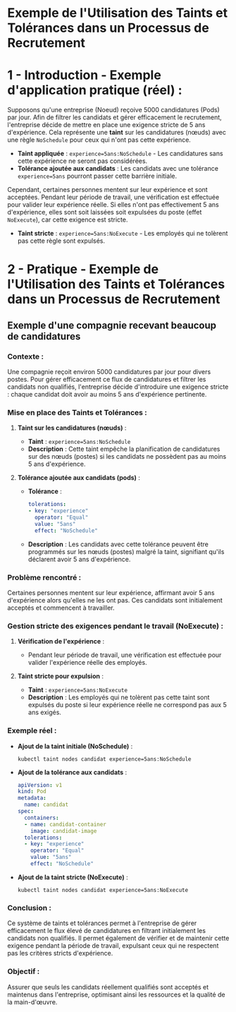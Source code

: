 #  Exemple de l'Utilisation des Taints et Tolérances dans un Processus de Recrutement

# 1 -  Introduction - Exemple d'application pratique (réel) :
Supposons qu'une entreprise (Noeud) reçoive 5000 candidatures (Pods) par jour. Afin de filtrer les candidats et gérer efficacement le recrutement, l'entreprise décide de mettre en place une exigence stricte de 5 ans d'expérience. Cela représente une **taint** sur les candidatures (nœuds) avec une règle `NoSchedule` pour ceux qui n'ont pas cette expérience.

- **Taint appliquée** : `experience=5ans:NoSchedule` - Les candidatures sans cette expérience ne seront pas considérées.
- **Tolérance ajoutée aux candidats** : Les candidats avec une tolérance `experience=5ans` pourront passer cette barrière initiale.

Cependant, certaines personnes mentent sur leur expérience et sont acceptées. Pendant leur période de travail, une vérification est effectuée pour valider leur expérience réelle. Si elles n'ont pas effectivement 5 ans d'expérience, elles sont soit laissées soit expulsées du poste (effet `NoExecute`), car cette exigence est stricte.

- **Taint stricte** : `experience=5ans:NoExecute` - Les employés qui ne tolèrent pas cette règle sont expulsés.


# 2 - Pratique - Exemple de l'Utilisation des Taints et Tolérances dans un Processus de Recrutement

## Exemple d'une compagnie recevant beaucoup de candidatures

### Contexte :
Une compagnie reçoit environ 5000 candidatures par jour pour divers postes. Pour gérer efficacement ce flux de candidatures et filtrer les candidats non qualifiés, l'entreprise décide d'introduire une exigence stricte : chaque candidat doit avoir au moins 5 ans d'expérience pertinente.

### Mise en place des Taints et Tolérances :

1. **Taint sur les candidatures (nœuds)** :
   - **Taint** : `experience=5ans:NoSchedule`
   - **Description** : Cette taint empêche la planification de candidatures sur des nœuds (postes) si les candidats ne possèdent pas au moins 5 ans d'expérience. 

2. **Tolérance ajoutée aux candidats (pods)** :
   - **Tolérance** :
     ```yaml
     tolerations:
     - key: "experience"
       operator: "Equal"
       value: "5ans"
       effect: "NoSchedule"
     ```
   - **Description** : Les candidats avec cette tolérance peuvent être programmés sur les nœuds (postes) malgré la taint, signifiant qu'ils déclarent avoir 5 ans d'expérience.

### Problème rencontré :
Certaines personnes mentent sur leur expérience, affirmant avoir 5 ans d'expérience alors qu'elles ne les ont pas. Ces candidats sont initialement acceptés et commencent à travailler.

### Gestion stricte des exigences pendant le travail (NoExecute) :

1. **Vérification de l'expérience** :
   - Pendant leur période de travail, une vérification est effectuée pour valider l'expérience réelle des employés.

2. **Taint stricte pour expulsion** :
   - **Taint** : `experience=5ans:NoExecute`
   - **Description** : Les employés qui ne tolèrent pas cette taint sont expulsés du poste si leur expérience réelle ne correspond pas aux 5 ans exigés.

### Exemple réel :
- **Ajout de la taint initiale (NoSchedule)** :
  ```shell
  kubectl taint nodes candidat experience=5ans:NoSchedule
  ```

- **Ajout de la tolérance aux candidats** :
  ```yaml
  apiVersion: v1
  kind: Pod
  metadata:
    name: candidat
  spec:
    containers:
    - name: candidat-container
      image: candidat-image
    tolerations:
    - key: "experience"
      operator: "Equal"
      value: "5ans"
      effect: "NoSchedule"
  ```

- **Ajout de la taint stricte (NoExecute)** :
  ```shell
  kubectl taint nodes candidat experience=5ans:NoExecute
  ```

### Conclusion :
Ce système de taints et tolérances permet à l'entreprise de gérer efficacement le flux élevé de candidatures en filtrant initialement les candidats non qualifiés. Il permet également de vérifier et de maintenir cette exigence pendant la période de travail, expulsant ceux qui ne respectent pas les critères stricts d'expérience.

### Objectif :
Assurer que seuls les candidats réellement qualifiés sont acceptés et maintenus dans l'entreprise, optimisant ainsi les ressources et la qualité de la main-d'œuvre.
